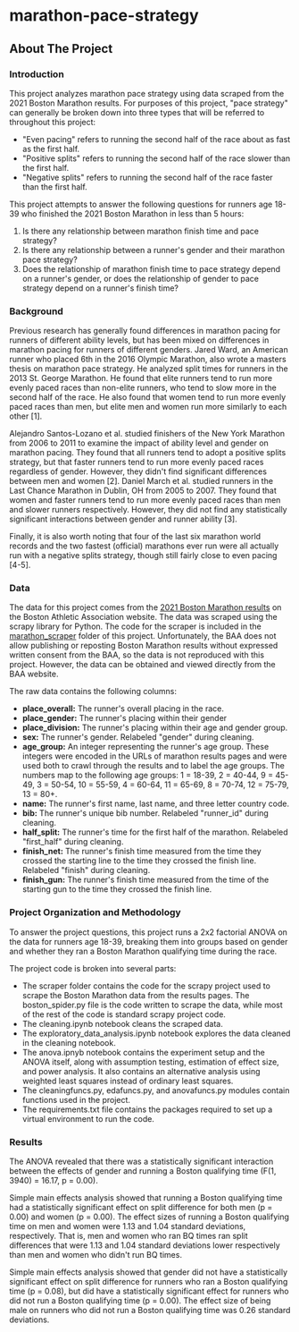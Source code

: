 # marathon-pace-strategy

## About The Project

### Introduction

This project analyzes marathon pace strategy using data scraped from the 2021 Boston Marathon results. For purposes of this project, "pace strategy" can generally be broken down into three types that will be referred to throughout this project:

* "Even pacing" refers to running the second half of the race about as fast as the first half.
* "Positive splits" refers to running the second half of the race slower than the first half.
* "Negative splits" refers to running the second half of the race faster than the first half.

This project attempts to answer the following questions for runners age 18-39 who finished the 2021 Boston Marathon in less than 5 hours:

1. Is there any relationship between marathon finish time and pace strategy?
2. Is there any relationship between a runner's gender and their marathon pace strategy?
3. Does the relationship of marathon finish time to pace strategy depend on a runner's gender, or does the relationship of gender to pace strategy depend on a runner's finish time?

### Background

Previous research has generally found differences in marathon pacing for runners of different ability levels, but has been mixed on differences in marathon pacing for runners of different genders. Jared Ward, an American runner who placed 6th in the 2016 Olympic Marathon, also wrote a masters thesis on marathon pace strategy. He analyzed split times for runners in the 2013 St. George Marathon. He found that elite runners tend to run more evenly paced races than non-elite runners, who tend to slow more in the second half of the race. He also found that women tend to run more evenly paced races than men, but elite men and women run more similarly to each other [1].

Alejandro Santos-Lozano et al. studied finishers of the New York Marathon from 2006 to 2011 to examine the impact of ability level and gender on marathon pacing. They found that all runners tend to adopt a positive splits strategy, but that faster runners tend to run more evenly paced races regardless of gender. However, they didn't find significant differences between men and women [2]. Daniel March et al. studied runners in the Last Chance Marathon in Dublin, OH from 2005 to 2007. They found that women and faster runners tend to run more evenly paced races than men and slower runners respectively. However, they did not find any statistically significant interactions between gender and runner ability [3].

Finally, it is also worth noting that four of the last six marathon world records and the two fastest (official) marathons ever run were all actually run with a negative splits strategy, though still fairly close to even pacing [4-5].

### Data

The data for this project comes from the [2021 Boston Marathon results](https://boston.r.mikatiming.com/2021/?pid=leaderboard&pidp=leaderboard) on the Boston Athletic Association website. The data was scraped using the scrapy library for Python. The code for the scraper is included in the [marathon_scraper](https://github.com/tommcd09/marathon-pace-strategy/tree/main/marathon_scraper) folder of this project. Unfortunately, the BAA does not allow publishing or reposting Boston Marathon results without expressed written consent from the BAA, so the data is not reproduced with this project. However, the data can be obtained and viewed directly from the BAA website.

The raw data contains the following columns:

* <b>place_overall:</b> The runner's overall placing in the race.
* <b>place_gender:</b> The runner's placing within their gender
* <b>place_division:</b> The runner's placing within their age and gender group.
* <b>sex:</b> The runner's gender. Relabeled "gender" during cleaning.
* <b>age_group:</b> An integer representing the runner's age group. These integers were encoded in the URLs of marathon results pages and were used both to crawl through the results and to label the age groups. The numbers map to the following age groups: 1 = 18-39, 2 = 40-44, 9 = 45-49, 3 = 50-54, 10 = 55-59, 4 = 60-64, 11 = 65-69, 8 = 70-74, 12 = 75-79, 13 = 80+.
* <b>name:</b> The runner's first name, last name, and three letter country code.
* <b>bib:</b> The runner's unique bib number. Relabeled "runner_id" during cleaning.
* <b>half_split:</b> The runner's time for the first half of the marathon. Relabeled "first_half" during cleaning.
* <b>finish_net:</b> The runner's finish time measured from the time they crossed the starting line to the time they crossed the finish line. Relabeled "finish" during cleaning.
* <b>finish_gun:</b> The runner's finish time measured from the time of the starting gun to the time they crossed the finish line.

### Project Organization and Methodology

To answer the project questions, this project runs a 2x2 factorial ANOVA on the data for runners age 18-39, breaking them into groups based on gender and whether they ran a Boston Marathon qualifying time during the race.

The project code is broken into several parts:

* The scraper folder contains the code for the scrapy project used to scrape the Boston Marathon data from the results pages. The boston_spider.py file is the code written to scrape the data, while most of the rest of the code is standard scrapy project code.
* The cleaning.ipynb notebook cleans the scraped data.
* The exploratory_data_analysis.ipynb notebook explores the data cleaned in the cleaning notebook.
* The anova.ipnyb notebook contains the experiment setup and the ANOVA itself, along with assumption testing, estimation of effect size, and power analysis. It also contains an alternative analysis using weighted least squares instead of ordinary least squares.
* The cleaningfuncs.py, edafuncs.py, and anovafuncs.py modules contain functions used in the project.
* The requirements.txt file contains the packages required to set up a virtual environment to run the code.

### Results

The ANOVA revealed that there was a statistically significant interaction between the effects of gender and running a Boston qualifying time (F(1, 3940) = 16.17, p = 0.00).

Simple main effects analysis showed that running a Boston qualifying time had a statistically significant effect on split difference for both men (p = 0.00) and women (p = 0.00). The effect sizes of running a Boston qualifying time on men and women were 1.13 and 1.04 standard deviations, respectively. That is, men and women who ran BQ times ran split differences that were 1.13 and 1.04 standard deviations lower respectively than men and women who didn't run BQ times.

Simple main effects analysis showed that gender did not have a statistically significant effect on split difference for runners who ran a Boston qualifying time (p = 0.08), but did have a statistically significant effect for runners who did not run a Boston qualifying time (p = 0.00). The effect size of being male on runners who did not run a Boston qualifying time was 0.26 standard deviations.
